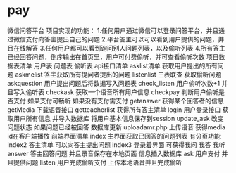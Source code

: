 # pay
微信问答平台
项目实现的功能：
1.任何用户通过微信可以登录问答平台，并且通过微信支付向答主提出自己的问题
2.平台答主可以可以看到用户提供的问题，并且在线解答
3.任何用户都可以看到询问别人问题列表，以及偷听列表
4.所有答主已经回答问题，倒序输出在首页里，用户可付费偷听，并可查看偷听次数
项目数据表清单
用户表
问题表
偷听表
api接口清单
asklist清单 获取用户提出的所有问题
askmelist 答主获取所有提问者提出的问题
listenlist 三表联查 获取偷听问题
askquestion 用户提出问题后将数据写入问题表
check_listen 用户偷听次数+1 并且写入偷听表
checkask 获取一个语音所有用户信息
checkpay 判断用户偷听是否支付 如果支付可畅听 如果没有支付需支付
getanswer 获得某个回答者的信息
getMedia 下载语音接口
getteacherlist 获得所有答主清单
login 用户登录接口 获取用户所有信息 并导入数据库 将用户基本信息保存到session
update_ask 改变问题状态 如果问题已经被回答 数据库更新
uploadamr.php 上传语音 获得media id在客户端播放
前端界面清单
index 主界面获取已回答的问题列表 有分页功能
index2 答主清单 可以向答主提出问题
index3 登录着界面 可获得我问 我答 我听
answer 答主回答问题 并且录音保存在本地页面 信息插入数据库
ask 用户支付 并且提供问题
listen 用户完成偷听支付 上传本地语音并且完成偷听
